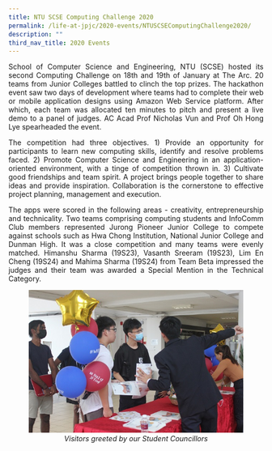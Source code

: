 ```yaml
---
title: NTU SCSE Computing Challenge 2020
permalink: /life-at-jpjc/2020-events/NTUSCSEComputingChallenge2020/
description: ""
third_nav_title: 2020 Events
---
```

<div align= justify>

<p>School of Computer Science and Engineering, NTU (SCSE) hosted its second Computing Challenge on 18th and 19th of January at The Arc. 20 teams from Junior Colleges battled to clinch the top prizes. The hackathon event saw two days of development where teams had to complete their web or mobile application designs using Amazon Web Service platform. After which, each team was allocated ten minutes to pitch and present a live demo to a panel of judges. AC Acad Prof Nicholas Vun and Prof Oh Hong Lye spearheaded the event.<p>

<p>The competition had three objectives. 1) Provide an opportunity for participants to learn new computing skills, identify and resolve problems faced. 2) Promote Computer Science and Engineering in an application-oriented environment, with a tinge of competition thrown in. 3) Cultivate good friendships and team spirit. A project brings people together to share ideas and provide inspiration. Collaboration is the cornerstone to effective project planning, management and execution.<p>

<p>The apps were scored in the following areas - creativity, entrepreneurship and technicality. Two teams comprising computing students and InfoComm Club members represented Jurong Pioneer Junior College to compete against schools such as Hwa Chong Institution, National Junior College and Dunman High. It was a close competition and many teams were evenly matched. Himanshu Sharma (19S23), Vasanth Sreeram (19S23), Lim En Cheng (19S24) and Mahima Sharma (19S24) from Team Beta impressed the judges and their team was awarded a Special Mention in the Technical Category.<p>


<figure>

<img src="https://raw.githubusercontent.com/isomerpages/moe-jpjc/staging/images/Life%20%40%20JPJC/2023%20Events/Open%20House/1%20Visitors%20greeted%20by%20our%20Student%20Councillors.jpeg">
<figcaption align="center"><em>Visitors greeted by our Student Councillors
</em>
</figcaption>	</figure>
	
</div>